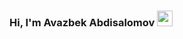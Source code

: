 ### Hi, I'm Avazbek Abdisalomov <img src="https://media.giphy.com/media/hvRJCLFzcasrR4ia7z/giphy.gif" width="25px">
